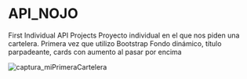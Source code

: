 # API_NOJO
First Individual API Projects 
Proyecto individual en el que nos piden una cartelera.
Primera vez que utilizo Bootstrap
Fondo dinámico, título parpadeante, cards con aumento al pasar por encima

![captura_miPrimeraCartelera](https://user-images.githubusercontent.com/104829537/177694028-abd4112a-5ac2-467f-8fc6-7592f0a0fa4d.jpg)

